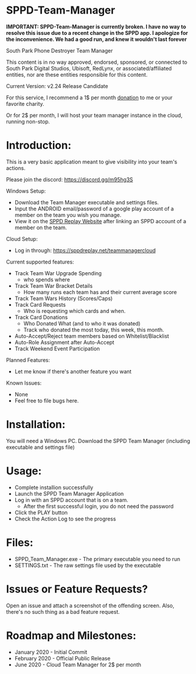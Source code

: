 # SPPD-Team-Manager

**IMPORTANT: SPPD-Team-Manager is currently broken. I have no way to resolve this issue due to a recent change in the SPPD app. I apologize for the inconvenience. We had a good run, and knew it wouldn't last forever**
 
South Park Phone Destroyer Team Manager

This content is in no way approved, endorsed, sponsored, or connected to South Park Digital Studios, Ubisoft, RedLynx, or associated/affiliated entities, nor are these entities responsible for this content.

Current Version: v2.24 Release Candidate

For this service, I recommend a 1$ per month [donation](https://sppdreplay.net/donate) to me or your favorite charity.

Or for 2$ per month, I will host your team manager instance in the cloud, running non-stop.

Introduction:
============
This is a very basic application meant to give visibility into your team's actions.

Please join the discord: https://discord.gg/m95hg3S

Windows Setup:
  * Download the Team Manager executable and settings files.
  * Input the ANDROID email/password of a google play account of a member on the team you wish you manage.
  * View it on the [SPPD Replay Website](https://sppdreplay.net) after linking an SPPD account of a member on the team.
  
Cloud Setup:
  * Log in through: https://sppdreplay.net/teammanagercloud

Current supported features:
  * Track Team War Upgrade Spending
     * who spends where
  * Track Team War Bracket Details
     * How many runs each team has and their current average score
  * Track Team Wars History (Scores/Caps)
  * Track Card Requests
     * Who is requesting which cards and when.
  * Track Card Donations
     * Who Donated What (and to who it was donated)
     * Track who donated the most today, this week, this month.
  * Auto-Accept/Reject team members based on Whitelist/Blacklist
  * Auto-Role Assignment after Auto-Accept
  * Track Weekend Event Participation
     
Planned Features:
  * Let me know if there's another feature you want
  
Known Issues:
  * None
  * Feel free to file bugs here.


Installation:
==============
You will need a Windows PC.
Download the SPPD Team Manager (including executable and settings file)

Usage:
================================
  * Complete installion successfully
  * Launch the SPPD Team Manager Application
  * Log in with an SPPD account that is on a team.
     * After the first successful login, you do not need the password
  * Click the PLAY button
  * Check the Action Log to see the progress

Files:
============================================
  * SPPD_Team_Manager.exe 	- The primary executable you need to run
  * SETTINGS.txt	- The raw settings file used by the executable


Issues or Feature Requests?
============================================
Open an issue and attach a screenshot of the offending screen.
Also, there's no such thing as a bad feature request.


Roadmap and Milestones:
============================================
   * January 2020 - Initial Commit
   * February 2020 - Official Public Release
   * June 2020 - Cloud Team Manager for 2$ per month
